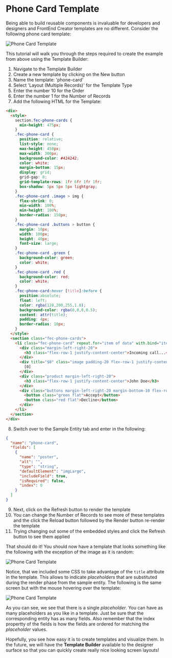 # Phone Card Template
Being able to build reusable components is invaluable for developers and designers and FrontEnd Creator templates are no different. Consider the following phone card template:

![Phone Card Template](../images/entity-builder-quick-start.png)

This tutorial will walk you through the steps required to create the example from above using the Template Builder:


1. Navigate to the Template Builder
2. Create a new template by clicking on the New button
3. Name the template: 'phone-card'
4. Select 'Layout (Multiple Records)' for the Template Type
5. Enter the number 10 for the Order
6. Enter the number 1 for the Number of Records
7. Add the following HTML for the Template:
  ```html
  <div>
    <style>
      section.fec-phone-cards {
        min-height: 475px;
      }
      .fec-phone-card {
        position: relative;
        list-style: none;
        max-height: 450px;
        max-width: 300px;
        background-color: #424242;
        color: white;
        margin-bottom: 15px;
        display: grid;
        grid-gap: 0;
        grid-template-rows: 1fr 6fr 1fr 1fr;
        box-shadow: 5px 5px 5px lightgray;
      }
      .fec-phone-card .image > img {
        flex-shrink: 0;
        min-width: 100%;
        min-height: 100%;
        border-radius: 150px;
      }
      .fec-phone-card .buttons > button {
        margin: 10px;
        width: 100px;
        height: 40px;
        font-size: large;
      }
      .fec-phone-card .green {
        background-color: green;
        color: white;
      }
      .fec-phone-card .red {
        background-color: red;
        color: white;
      }
      .fec-phone-card:hover [title]:before {
        position:absolute;
        float: left;
        color: rgba(128,200,255,1.0); 
        background-color: rgba(0,0,0,0.5); 
        content: attr(title);
        padding: 4px;
        border-radius: 10px;
      }
    </style>  
    <section class="fec-phone-cards">
      <li class="fec-phone-card" repeat.for="item of data" with.bind="item">
        <div class="margin-left-right-20">
          <h3 class="flex-row-1 justify-content-center">Incoming call...</h3>
        </div>
        <div title="$0" class="image padding-20 flex-row-1 justify-content-center">
          [0]
        </div>
        <div class="product margin-left-right-20">
          <h3 class="flex-row-1 justify-content-center">John Doe</h3>
        </div>
        <div class="buttons margin-left-right-20 margin-bottom-10 flex-row-1 justify-content-center">
          <button class="green flat">Accept</button>
          <button class="red flat">Decline</button>
        </div>
      </li>
    </section>
  </div>
  ```
8. Switch over to the Sample Entity tab and enter in the following:
  ```json
  {
    "name": "phone-card",
    "fields": [
      {
        "name": "poster",
        "alt": "",
        "type": "string",
        "defaultElement": "imgLarge",
        "includeField": true,
        "isRequired": false,
        "index": 0
      }
    ]
  }
  ```
9. Next, click on the Refresh button to render the template
10. You can change the Number of Records to see more of these templates and the click the Reload button followed by the Render button re-render the template
11. Trying changing out some of the embedded styles and click the Refresh button to see them applied 

That should do it! You should now have a template that looks something like the following with the exception of the image as it is random:

![Phone Card Template](../images/entity-builder-quick-start.png)

Notice, that we included some CSS to take advantage of the `title` attribute in the template. This allows to indicate *placeholders* that are substituted during the render phase from the sample entity. The following is the same screen but with the mouse hovering over the template:

![Phone Card Template](../images/entity-builder-quick-start-hover.png)

As you can see, we see that there is a single *placeholder*. You can have as many placeholders as you like in a template. Just be sure that the corresponding entity has as many fields. Also remember that the index propertty of the fields is how the fields are ordered for matching the *placeholder* values.

Hopefully, you see how easy it is to create templates and visualize them. In the future, we will have the **Template Builder** available to the designer surface so that you can quickly create really nice looking screen layouts!
